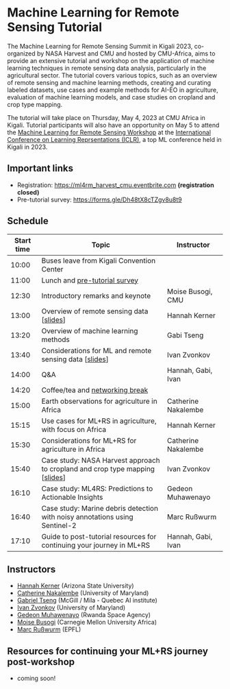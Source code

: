 # Machine Learning for Remote Sensing Tutorial
The Machine Learning for Remote Sensing Summit in Kigali 2023, co-organized by NASA Harvest and CMU and hosted by CMU-Africa, aims to provide an extensive tutorial and workshop on the application of machine learning techniques in remote sensing data analysis, particularly in the agricultural sector. The tutorial covers various topics, such as an overview of remote sensing and machine learning methods, creating and curating labeled datasets, use cases and example methods for AI-EO in agriculture, evaluation of machine learning models, and case studies on cropland and crop type mapping. 

The tutorial will take place on Thursday, May 4, 2023 at CMU Africa in Kigali. Tutorial participants will also have an opportunity on May 5 to attend the [Machine Learning for Remote Sensing Workshop](https://nasaharvest.github.io/ml-for-remote-sensing/iclr2023/) at the [International Conference on Learning Reprsentations (ICLR)](https://iclr.cc/), a top ML conference held in Kigali in 2023.

## Important links
- Registration: https://ml4rm_harvest_cmu.eventbrite.com **(registration closed)**
- Pre-tutorial survey: https://forms.gle/Dh48tX8cTZgv8u8t9

## Schedule

| Start time | Topic                                                    | Instructor                   |
| ---------- | -------------------------------------------------------- |------------------------------|
| 10:00      | Buses leave from Kigali Convention Center                |                              |
| 11:00      | Lunch and [pre-tutorial survey](https://forms.gle/Dh48tX8cTZgv8u8t9)                    |
| 12:30      | Introductory remarks and keynote                         | Moise Busogi, CMU            |
| 13:00      | Overview of remote sensing data [[slides](https://docs.google.com/presentation/d/e/2PACX-1vSsaX5ICC_wphrY7vvLmvv2eCrfHqTKXoMy4DIK-GIC0MRhyogyKtv_qrkAbj5ZX3MDvbK-fNXdNK-o/pub?start=false&loop=false&delayms=3000)]                         | Hannah Kerner                |
| 13:20      | Overview of machine learning methods                     | Gabi Tseng                   |
| 13:40      | Considerations for ML and remote sensing data [[slides](https://docs.google.com/presentation/d/e/2PACX-1vQ4WCS4BntgpSsze-gTog9AIHbh4KQp5M9PwYBPb8UUElba1y5AMR3ge1b05p8lqTSdaeo8swGKZa1y/pub?start=false&loop=false&delayms=3000)]            | Ivan Zvonkov                 |
| 14:00      | Q&A                                                      | Hannah, Gabi, Ivan           |
| 14:20      | Coffee/tea and [networking break](https://docs.google.com/presentation/d/e/2PACX-1vR2F1lmmffd2qQ4hXkPwd0ldhiPUkb2gvob-x29F9SXXClITmDCc9GqY3e_s2KX7XsgqDkDjufRGg_c/pub?start=false&loop=false&delayms=3000)                          |                              |
| 15:00      | Earth observations for agriculture in Africa             | Catherine Nakalembe          |
| 15:15      | Use cases for ML+RS in agriculture, with focus on Africa | Hannah Kerner                |
| 15:30      | Considerations for ML+RS for agriculture in Africa       | Catherine Nakalembe          |
| 15:40      | Case study: NASA Harvest approach to cropland and crop type mapping [[slides](https://docs.google.com/presentation/d/e/2PACX-1vSJHrvWsxjcB6JHj2Cu8PMbSYO83AFJnBS-BAEYpm5bKJ2URXNpAi9A5E0mGT3myxmlDZOpBXBz8uMf/pub?start=false&loop=false&delayms=3000)]    | Ivan Zvonkov   |
| 16:10      | Case study: ML4RS: Predictions to Actionable Insights    | Gedeon Muhawenayo             |
| 16:40      | Case study: Marine debris detection with noisy annotations using Sentinel-2 | Marc Rußwurm |
| 17:10      | Guide to post-tutorial resources for continuing your journey in ML+RS | Hannah, Gabi, Ivan |

## Instructors
- [Hannah Kerner](https://hannah-rae.github.io/) (Arizona State University)
- [Catherine Nakalembe](https://www.catherinenakalembe.com/) (University of Maryland)
- [Gabriel Tseng](https://gabrieltseng.github.io/) (McGill / Mila - Quebec AI institute)
- [Ivan Zvonkov](https://ivanzvonkov.github.io/) (University of Maryland)
- [Gedeon Muhawenayo](https://gedeonmuhawenayo.github.io/) (Rwanda Space Agency)
- [Moise Busogi](https://engineering.cmu.edu/directory/bios/busogi-moise.html) (Carnegie Mellon University Africa)
- [Marc Rußwurm](https://marcrusswurm.com/) (EPFL)

## Resources for continuing your ML+RS journey post-workshop
- coming soon!
